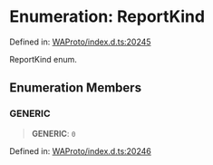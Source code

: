 # Enumeration: ReportKind

Defined in: [WAProto/index.d.ts:20245](https://github.com/Fokusdotid/bail/blob/8a30cf93a8ac726f06d1ad6578695812a8253e53/WAProto/index.d.ts#L20245)

ReportKind enum.

## Enumeration Members

### GENERIC

> **GENERIC**: `0`

Defined in: [WAProto/index.d.ts:20246](https://github.com/Fokusdotid/bail/blob/8a30cf93a8ac726f06d1ad6578695812a8253e53/WAProto/index.d.ts#L20246)
